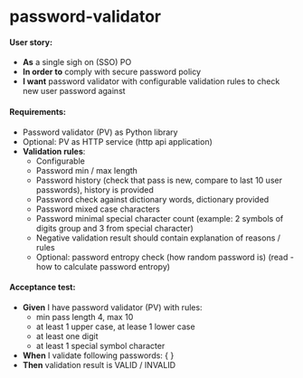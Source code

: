 # password-validator

#### User story:
- **As** a single sigh on (SSO) PO
- **In order to** comply with secure password policy 
- **I want** password validator with configurable validation rules to check new user password against 


#### Requirements:
- Password validator (PV) as Python library
- Optional: PV as HTTP service  (http api application)
- **Validation rules**: 
    - Configurable
    - Password min / max length
    - Password history (check that pass is new, compare to last 10 user passwords), history is provided
    - Password check against dictionary words, dictionary provided
    - Password mixed case characters 
    - Password minimal special character count (example: 2 symbols of digits group and 3 from special character)
    - Negative validation result should contain explanation of reasons / rules 
    - Optional: password entropy check (how random password is) (read - how to calculate password entropy)


#### Acceptance test:
- **Given** I have password validator (PV) with rules:
    - min pass length 4, max 10
    - at least 1 upper case, at lease 1 lower case
    - at least one digit
    - at least 1 special symbol character 
- **When** I validate following passwords: { }
- **Then** validation result is VALID / INVALID

